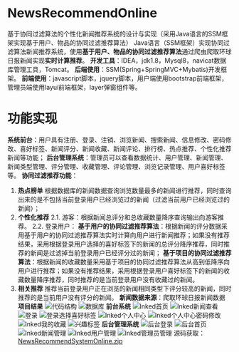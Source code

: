 # NewsRecommendOnline
 基于协同过滤算法的个性化新闻推荐系统的设计与实现（采用Java语言的SSM框架实现基于用户、物品的协同过滤推荐算法）
Java语言（SSM框架）实现协同过滤算法新闻推荐系统，使用**基于用户、物品的协同过滤推荐算法**通过爬虫爬取环球日报新闻实现**实时计算推荐**。
**开发工具**：IDEA，jdk1.8，Mysql8，navicat数据库管理工具，Tomcat。
**后端使用**：SSM(Spring+SpringMVC+Mybatis)开发框架。
**前端使用**：javascript脚本，jquery脚本，用户端使用bootstrap前端框架，管理员端使用layui前端框架，layer弹窗组件等。
# 功能实现
**系统前台**：用户具有注册、登录、注销、浏览新闻、搜索新闻、信息修改、密码修改、喜好标签、新闻评分、新闻收藏、新闻评论、排行榜、热点推荐、个性化推荐新闻等功能；
**后台管理系统**：管理员可以查看数据统计、用户管理、新闻管理、新闻类型管理、评分管理、收藏管理、评论管理、浏览记录管理、用户喜好标签等。
**协同过滤推荐功能**：
 1. **热点榜单**
	 根据数据库的新闻数据查询浏览数量最多的新闻进行推荐，同时查询出来的是不包括当前登录用户已经浏览过的新闻（过滤当前用户已经浏览过的新闻）；
 2. **个性化推荐**
    2.1. 游客：根据新闻总评分和总收藏数量降序查询输出向游客推荐。
    2.2. 登录用户：
    **基于用户的协同过滤推荐算法**：根据新闻的评分数据采用基于用户的协同过滤推荐算法实时计算向用户进行新闻推荐；如果没有推荐结果，采用根据登录用户选择的喜好标签下的新闻的总评分降序推荐，同时推荐的新闻是过滤掉当前登录用户已经评分过的新闻；
   **基于项目的协同过滤推荐算法**：根据新闻的收藏数量采用基于项目的协同过滤推荐算法从高到低降序向用户进行推荐；如果没有推荐结果，采用根据登录用户喜好标签下的新闻的收藏数量降序推荐，同时推荐的是当前登录用户没有收藏过的新闻。
 3. **相关推荐**
     推荐当前登录用户正在浏览的新闻相同类型下评分较高的新闻，同时推荐的是当前用户没有评分的新闻。
**新闻数据来源**：爬取环球日报新闻数据
**项目结果**
![代码结构](https://github.com/songwo-153/NewsRecommendOnline/assets/86769062/8feed5c9-352d-4bed-986c-f10f109bf761)
![数据库](https://github.com/songwo-153/NewsRecommendOnline/assets/86769062/e4dfeab7-f776-4e1e-a126-957baca47914)
**前台系统**
![Inked首页](https://github.com/songwo-153/NewsRecommendOnline/assets/86769062/8dfa903f-3a78-4a85-854c-f6d2ce6c6be5)
![Inked新闻查看](https://github.com/songwo-153/NewsRecommendOnline/assets/86769062/70bcd0e7-844c-49fd-89db-a2f448f56e64)
![登录](https://github.com/songwo-153/NewsRecommendOnline/assets/86769062/cfce9455-8ac7-40fa-b0c6-906ccc5e8c49)
![登录选择喜好标签](https://github.com/songwo-153/NewsRecommendOnline/assets/86769062/3ac79cf4-fcdb-47dc-90bd-4fb2bb17d2d0)
![Inked个人中心](https://github.com/songwo-153/NewsRecommendOnline/assets/86769062/eae37196-e3f7-4526-80db-56c951a7a449)
![Inked个人中心密码修改](https://github.com/songwo-153/NewsRecommendOnline/assets/86769062/c82926f8-b0ef-46f1-a405-1e5975d5772f)
![Inked我的收藏](https://github.com/songwo-153/NewsRecommendOnline/assets/86769062/350c5de8-920d-41ff-920c-381c155fd50a)
![兴趣标签](https://github.com/songwo-153/NewsRecommendOnline/assets/86769062/eda8c24e-5c5f-4e14-b6d3-adc854dff36b)
**后台管理系统**
![后台登录](https://github.com/songwo-153/NewsRecommendOnline/assets/86769062/d8e10202-902f-4f06-bc7b-ecc7b8cf033d)
![后台首页](https://github.com/songwo-153/NewsRecommendOnline/assets/86769062/cda419f1-17c6-411b-8a61-0c1ae9ab2246)
![Inked新闻管理](https://github.com/songwo-153/NewsRecommendOnline/assets/86769062/22526ea5-4cf9-4ef3-9cb9-2d49165462ea)
![Inked用户管理](https://github.com/songwo-153/NewsRecommendOnline/assets/86769062/06fa51b6-3db7-461d-8fbd-c5ff0ad2fd42)
![Inked管理员管理](https://github.com/songwo-153/NewsRecommendOnline/assets/86769062/ab09605d-5a8f-4978-a9d7-959bdf8147e8)
源码获取：
[NewsRecommendSystemOnline.zip](https://github.com/songwo-153/NewsRecommendOnline/files/11980675/NewsRecommendSystemOnline.zip)
